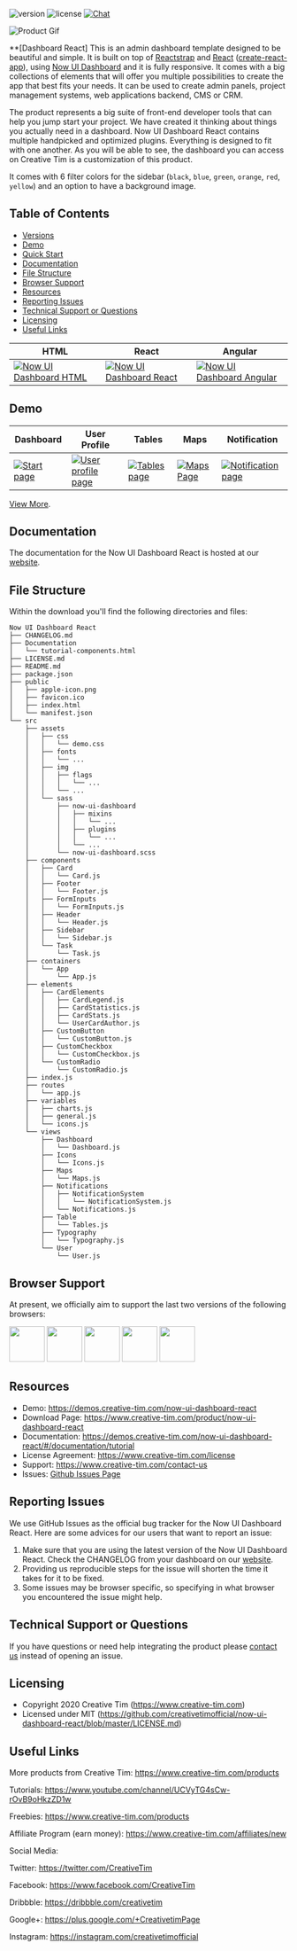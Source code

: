 


![version](https://img.shields.io/badge/version-1.4.0-blue.svg) ![license](https://img.shields.io/badge/license-MIT-blue.svg) [![Chat](https://img.shields.io/badge/chat-on%20discord-7289da.svg)](https://discord.gg/E4aHAQy)

![Product Gif](./now-ui-dashboard-react.gif)

**[Dashboard React]
This is an admin dashboard template designed to be beautiful and simple. It is built on top of [Reactstrap](https://reactstrap.github.io/) and [React](https://reactjs.org/) ([create-react-app](https://github.com/facebook/create-react-app)), using [Now UI Dashboard](https://www.creative-tim.com/product/now-ui-dashboard) and it is fully responsive. It comes with a big collections of elements that will offer you multiple possibilities to create the app that best fits your needs. It can be used to create admin panels, project management systems, web applications backend, CMS or CRM.

The product represents a big suite of front-end developer tools that can help you jump start your project. We have created it thinking about things you actually need in a dashboard. Now UI Dashboard React contains multiple handpicked and optimized plugins. Everything is designed to fit with one another. As you will be able to see, the dashboard you can access on Creative Tim is a customization of this product.

It comes with 6 filter colors for the sidebar (`black`, `blue`, `green`, `orange`, `red`, `yellow`) and an option to have a background image.

## Table of Contents

* [Versions](#versions)
* [Demo](#demo)
* [Quick Start](#quick-start)
* [Documentation](#documentation)
* [File Structure](#file-structure)
* [Browser Support](#browser-support)
* [Resources](#resources)
* [Reporting Issues](#reporting-issues)
* [Technical Support or Questions](#technical-support-or-questions)
* [Licensing](#licensing)
* [Useful Links](#useful-links)




| HTML | React | Angular |
| --- | --- | --- |
| [![Now UI Dashboard HTML](https://s3.amazonaws.com/creativetim_bucket/products/75/original/opt_nud_thumbnail.jpg)](https://www.creative-tim.com/product/now-ui-dashboard) | [![Now UI Dashboard React](https://s3.amazonaws.com/creativetim_bucket/products/76/original/opt_nud_react_thumbnail.jpg)](https://www.creative-tim.com/product/now-ui-dashboard-react) | [![Now UI Dashboard Angular](https://s3.amazonaws.com/creativetim_bucket/products/85/original/opt_nud_angular_thumbnail.jpg)](https://www.creative-tim.com/product/now-ui-dashboard-angular2)

## Demo

| Dashboard | User Profile | Tables | Maps | Notification |
| --- | --- | --- | --- | --- |
| [![Start page](./src/assets/github/dashboard.jpg)](https://demos.creative-tim.com/now-ui-dashboard-react/#/admin/dashboard) | [![User profile page](./src/assets/github/user_profile.jpg)](https://demos.creative-tim.com/now-ui-dashboard-react/#/admin/user) | [![Tables page ](./src/assets/github/tables.jpg)](https://demos.creative-tim.com/now-ui-dashboard-react/#/admin/table) | [![Maps Page](./src/assets/github/maps.jpg)](https://demos.creative-tim.com/now-ui-dashboard-react/#/admin/maps) | [![Notification page](./src/assets/github/notification.jpg)](https://demos.creative-tim.com/now-ui-dashboard-react/#/admin/notifications)

[View More](https://demos.creative-tim.com/now-ui-dashboard-react/#/admin/dashboard).


## Documentation
The documentation for the Now UI Dashboard React is hosted at our [website](https://demos.creative-tim.com/now-ui-dashboard-react/#/documentation/tutorial).


## File Structure

Within the download you'll find the following directories and files:

```
Now UI Dashboard React
├── CHANGELOG.md
├── Documentation
│   └── tutorial-components.html
├── LICENSE.md
├── README.md
├── package.json
├── public
│   ├── apple-icon.png
│   ├── favicon.ico
│   ├── index.html
│   └── manifest.json
└── src
    ├── assets
    │   ├── css
    │   │   └── demo.css
    │   ├── fonts
    │   │   └── ...
    │   ├── img
    │   │   ├── flags
    │   │   │   └── ...
    │   │   └── ...
    │   └── sass
    │       ├── now-ui-dashboard
    │       │   ├── mixins
    │       │   │   └── ...
    │       │   ├── plugins
    │       │   │   └── ...
    │       │   └── ...
    │       └── now-ui-dashboard.scss
    ├── components
    │   ├── Card
    │   │   └── Card.js
    │   ├── Footer
    │   │   └── Footer.js
    │   ├── FormInputs
    │   │   └── FormInputs.js
    │   ├── Header
    │   │   └── Header.js
    │   ├── Sidebar
    │   │   └── Sidebar.js
    │   └── Task
    │       └── Task.js
    ├── containers
    │   └── App
    │       └── App.js
    ├── elements
    │   ├── CardElements
    │   │   ├── CardLegend.js
    │   │   ├── CardStatistics.js
    │   │   ├── CardStats.js
    │   │   └── UserCardAuthor.js
    │   ├── CustomButton
    │   │   └── CustomButton.js
    │   ├── CustomCheckbox
    │   │   └── CustomCheckbox.js
    │   └── CustomRadio
    │       └── CustomRadio.js
    ├── index.js
    ├── routes
    │   └── app.js
    ├── variables
    │   ├── charts.js
    │   ├── general.js
    │   └── icons.js
    └── views
        ├── Dashboard
        │   └── Dashboard.js
        ├── Icons
        │   └── Icons.js
        ├── Maps
        │   └── Maps.js
        ├── Notifications
        │   ├── NotificationSystem
        │   │   └── NotificationSystem.js
        │   └── Notifications.js
        ├── Table
        │   └── Tables.js
        ├── Typography
        │   └── Typography.js
        └── User
            └── User.js
```

## Browser Support

At present, we officially aim to support the last two versions of the following browsers:

<img src="https://s3.amazonaws.com/creativetim_bucket/github/browser/chrome.png" width="64" height="64"> <img src="https://s3.amazonaws.com/creativetim_bucket/github/browser/firefox.png" width="64" height="64"> <img src="https://s3.amazonaws.com/creativetim_bucket/github/browser/edge.png" width="64" height="64"> <img src="https://s3.amazonaws.com/creativetim_bucket/github/browser/safari.png" width="64" height="64"> <img src="https://s3.amazonaws.com/creativetim_bucket/github/browser/opera.png" width="64" height="64">


## Resources
- Demo: https://demos.creative-tim.com/now-ui-dashboard-react
- Download Page: https://www.creative-tim.com/product/now-ui-dashboard-react
- Documentation: https://demos.creative-tim.com/now-ui-dashboard-react/#/documentation/tutorial
- License Agreement: https://www.creative-tim.com/license
- Support: https://www.creative-tim.com/contact-us
- Issues: [Github Issues Page](https://github.com/creativetimofficial/now-ui-dashboard-react/issues)

## Reporting Issues
We use GitHub Issues as the official bug tracker for the Now UI Dashboard React. Here are some advices for our users that want to report an issue:

1. Make sure that you are using the latest version of the Now UI Dashboard React. Check the CHANGELOG from your dashboard on our [website](https://www.creative-tim.com/).
2. Providing us reproducible steps for the issue will shorten the time it takes for it to be fixed.
3. Some issues may be browser specific, so specifying in what browser you encountered the issue might help.

## Technical Support or Questions

If you have questions or need help integrating the product please [contact us](https://www.creative-tim.com/contact-us) instead of opening an issue.

## Licensing

- Copyright 2020 Creative Tim (https://www.creative-tim.com)
- Licensed under MIT (https://github.com/creativetimofficial/now-ui-dashboard-react/blob/master/LICENSE.md)

## Useful Links

More products from Creative Tim: <https://www.creative-tim.com/products>

Tutorials: <https://www.youtube.com/channel/UCVyTG4sCw-rOvB9oHkzZD1w>

Freebies: <https://www.creative-tim.com/products>

Affiliate Program (earn money): <https://www.creative-tim.com/affiliates/new>

Social Media:

Twitter: <https://twitter.com/CreativeTim>

Facebook: <https://www.facebook.com/CreativeTim>

Dribbble: <https://dribbble.com/creativetim>

Google+: <https://plus.google.com/+CreativetimPage>

Instagram: <https://instagram.com/creativetimofficial>
